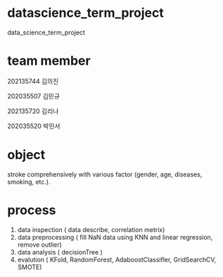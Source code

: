 # datascience_term_project
data_science_term_project

# team member

202135744 김의진

202035507 김민규

202135720 김리나

202035520 박민서

# object
stroke comprehensively with various factor (gender, age, diseases, smoking, etc.).

# process

1. data inspection ( data describe, correlation metrix)
2. data preprocessing ( fill NaN data using KNN and linear regression, remove outlier)
3. data analysis ( decisionTree )
4. evalution ( KFold, RandomForest, AdaboostClassifler, GridSearchCV, SMOTE)
